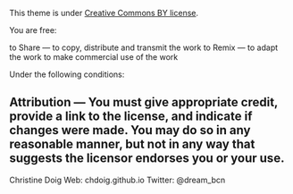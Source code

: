 This theme is under [Creative Commons BY license](https://creativecommons.org/licenses/by/4.0/).

You are free:

  to Share — to copy, distribute and transmit the work
  to Remix — to adapt the work
  to make commercial use of the work

Under the following conditions:

  Attribution — You must give appropriate credit, provide a link to the license, and indicate if changes were made. You may do so in any reasonable manner, but not in any way that suggests the licensor endorses you or your use.
-- 
Christine Doig
Web:      chdoig.github.io
Twitter:  @dream_bcn